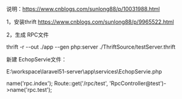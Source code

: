 说明：https://www.cnblogs.com/sunlong88/p/10031988.html

1，安装thrift
https://www.cnblogs.com/sunlong88/p/9965522.html

2，生成 RPC文件

thrift -r --out ./app --gen php:server ./ThriftSource/testServer.thrift


新建 EchopServie文件：

E:\workspace\laravel51-server\app\services\EchopServie.php


<?php
namespace Services;
use Rpc\Test\EchopIf;
 
class EchopServie implements EchopIf{
    public function Echop($str){
        \Log::info($str);
        return "RPC:".$str;
    }
}
　　

3，编写服务端和客户端：

Route::post('/rpc/index', 'RpcController@index')->name('rpc.index');
Route::get('/rpc/test', 'RpcController@test')->name('rpc.test');


  
  
    
    
